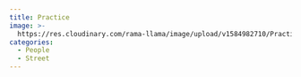 ```yaml
---
title: Practice
image: >-
  https://res.cloudinary.com/rama-llama/image/upload/v1584982710/Practice_pl6kew.jpg
categories:
  - People
  - Street
---
```

